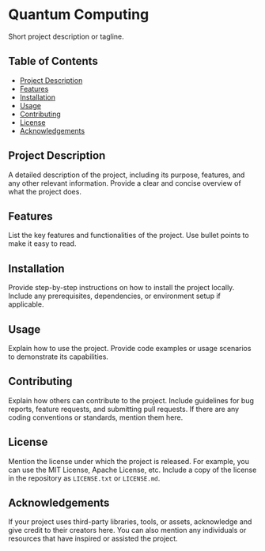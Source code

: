 # Quantum Computing

Short project description or tagline.

## Table of Contents

- [Project Description](#project-description)
- [Features](#features)
- [Installation](#installation)
- [Usage](#usage)
- [Contributing](#contributing)
- [License](#license)
- [Acknowledgements](#acknowledgements)

## Project Description

A detailed description of the project, including its purpose, features, and any other relevant information. Provide a clear and concise overview of what the project does.

## Features

List the key features and functionalities of the project. Use bullet points to make it easy to read.

## Installation

Provide step-by-step instructions on how to install the project locally. Include any prerequisites, dependencies, or environment setup if applicable.

## Usage

Explain how to use the project. Provide code examples or usage scenarios to demonstrate its capabilities.

## Contributing

Explain how others can contribute to the project. Include guidelines for bug reports, feature requests, and submitting pull requests. If there are any coding conventions or standards, mention them here.

## License

Mention the license under which the project is released. For example, you can use the MIT License, Apache License, etc. Include a copy of the license in the repository as `LICENSE.txt` or `LICENSE.md`.

## Acknowledgements

If your project uses third-party libraries, tools, or assets, acknowledge and give credit to their creators here. You can also mention any individuals or resources that have inspired or assisted the project.

